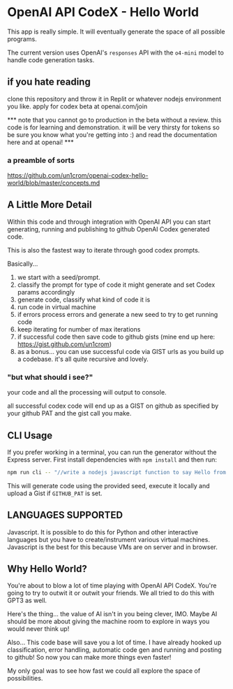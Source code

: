 # OpenAI API CodeX - Hello World

This app is really simple.  It will eventually generate the space of all possible programs.

The current version uses OpenAI's `responses` API with the `o4-mini` model to handle code generation tasks.

## if you hate reading
clone this repository and throw it in Replit or whatever nodejs environment you like.
apply for codex beta at openai.com/join

*** note that you cannot go to production in the beta without a review.  this code is for learning and demonstration.  it will be very thirsty for tokens so be sure you know what you're getting into :) and read the documentation here and at openai! ***

### a preamble of sorts
https://github.com/un1crom/openai-codex-hello-world/blob/master/concepts.md

## A Little More Detail
Within this code and through integration with OpenAI API you can start generating, running and publishing to github OpenAI Codex generated code.

This is also the fastest way to iterate through good codex prompts.

Basically...
1. we start with a seed/prompt.
2. classify the prompt for type of code it might generate and set Codex params accordingly
3. generate code, classify what kind of code it is
4. run code in virtual machine
5. if errors process errors and generate a new seed to try to get running code
6. keep iterating for number of max iterations
7. if successful code then save code to github gists (mine end up here: https://gist.github.com/un1crom)
8. as a bonus... you can use successful code via GIST urls as you build up a codebase.  it's all quite recursive and lovely.

### "but what should i see?"

your code and all the processing will output to console.

all successful codex code will end up as a GIST on github as specified by your github PAT and the gist call you make.

## CLI Usage
If you prefer working in a terminal, you can run the generator without the Express server.
First install dependencies with `npm install` and then run:

```bash
npm run cli -- "//write a nodejs javascript function to say Hello from CLI"
```

This will generate code using the provided seed, execute it locally and upload a Gist if `GITHUB_PAT` is set.



## LANGUAGES SUPPORTED
Javascript.  It is possible to do this for Python and other interactive languages but you have to create/instrument various virtual machines.  Javascript is the best for this because VMs are on server and in browser.

## Why Hello World?

You're about to blow a lot of time playing with OpenAI API CodeX.  You're going to try to outwit it or outwit your friends.  We all tried to do this with GPT3 as well.

Here's the thing... the value of AI isn't in you being clever, IMO.  Maybe AI should be more about giving the machine room to explore in ways you would never think up!

Also... This code base will save you a lot of time.  I have already hooked up classification, error handling, automatic code gen and running and posting to github!  So now you can make more things even faster!

My only goal was to see how fast we could all explore the space of possibilities.